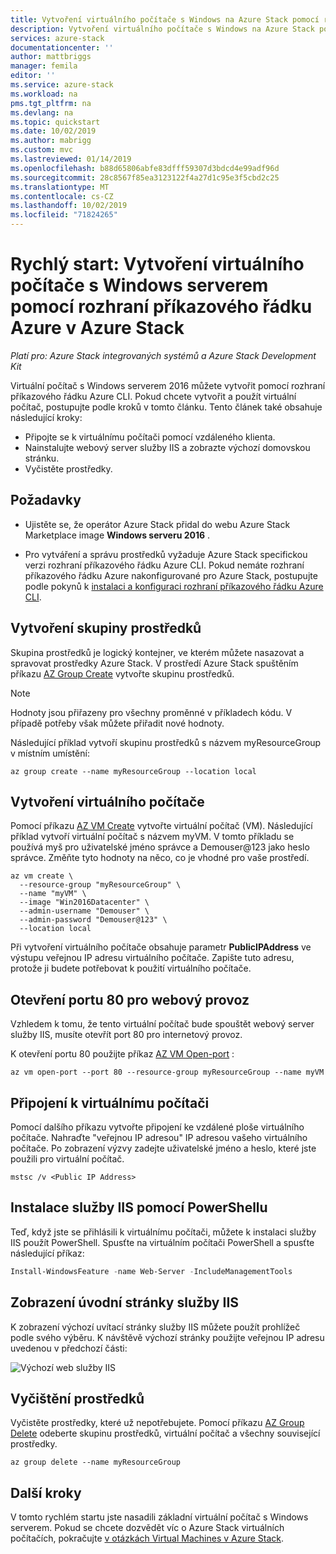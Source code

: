 ```yaml
---
title: Vytvoření virtuálního počítače s Windows na Azure Stack pomocí rozhraní příkazového řádku Azure | Microsoft Docs
description: Vytvoření virtuálního počítače s Windows na Azure Stack pomocí rozhraní příkazového řádku Azure
services: azure-stack
documentationcenter: ''
author: mattbriggs
manager: femila
editor: ''
ms.service: azure-stack
ms.workload: na
pms.tgt_pltfrm: na
ms.devlang: na
ms.topic: quickstart
ms.date: 10/02/2019
ms.author: mabrigg
ms.custom: mvc
ms.lastreviewed: 01/14/2019
ms.openlocfilehash: b88d65806abfe83dfff59307d3bdcd4e99adf96d
ms.sourcegitcommit: 28c8567f85ea3123122f4a27d1c95e3f5cbd2c25
ms.translationtype: MT
ms.contentlocale: cs-CZ
ms.lasthandoff: 10/02/2019
ms.locfileid: "71824265"
---
```

# <a name="quickstart-create-a-windows-server-virtual-machine-using-azure-cli-in-azure-stack"></a>Rychlý start: Vytvoření virtuálního počítače s Windows serverem pomocí rozhraní příkazového řádku Azure v Azure Stack

*Platí pro: Azure Stack integrovaných systémů a Azure Stack Development Kit*

Virtuální počítač s Windows serverem 2016 můžete vytvořit pomocí rozhraní příkazového řádku Azure CLI. Pokud chcete vytvořit a použít virtuální počítač, postupujte podle kroků v tomto článku. Tento článek také obsahuje následující kroky:

* Připojte se k virtuálnímu počítači pomocí vzdáleného klienta.
* Nainstalujte webový server služby IIS a zobrazte výchozí domovskou stránku.
* Vyčistěte prostředky.

## <a name="prerequisites"></a>Požadavky

* Ujistěte se, že operátor Azure Stack přidal do webu Azure Stack Marketplace image **Windows serveru 2016** .

* Pro vytváření a správu prostředků vyžaduje Azure Stack specifickou verzi rozhraní příkazového řádku Azure CLI. Pokud nemáte rozhraní příkazového řádku Azure nakonfigurované pro Azure Stack, postupujte podle pokynů k [instalaci a konfiguraci rozhraní příkazového řádku Azure CLI](azure-stack-version-profiles-azurecli2.md).

## <a name="create-a-resource-group"></a>Vytvoření skupiny prostředků

Skupina prostředků je logický kontejner, ve kterém můžete nasazovat a spravovat prostředky Azure Stack. V prostředí Azure Stack spuštěním příkazu [AZ Group Create](/cli/azure/group#az-group-create) vytvořte skupinu prostředků.

> [!NOTE]
>  Hodnoty jsou přiřazeny pro všechny proměnné v příkladech kódu. V případě potřeby však můžete přiřadit nové hodnoty.

Následující příklad vytvoří skupinu prostředků s názvem myResourceGroup v místním umístění:

```cli
az group create --name myResourceGroup --location local
```

## <a name="create-a-virtual-machine"></a>Vytvoření virtuálního počítače

Pomocí příkazu [AZ VM Create](/cli/azure/vm#az-vm-create) vytvořte virtuální počítač (VM). Následující příklad vytvoří virtuální počítač s názvem myVM. V tomto příkladu se používá myš pro uživatelské jméno správce a Demouser@123 jako heslo správce. Změňte tyto hodnoty na něco, co je vhodné pro vaše prostředí.

```cli
az vm create \
  --resource-group "myResourceGroup" \
  --name "myVM" \
  --image "Win2016Datacenter" \
  --admin-username "Demouser" \
  --admin-password "Demouser@123" \
  --location local
```

Při vytvoření virtuálního počítače obsahuje parametr **PublicIPAddress** ve výstupu veřejnou IP adresu virtuálního počítače. Zapište tuto adresu, protože ji budete potřebovat k použití virtuálního počítače.

## <a name="open-port-80-for-web-traffic"></a>Otevření portu 80 pro webový provoz

Vzhledem k tomu, že tento virtuální počítač bude spouštět webový server služby IIS, musíte otevřít port 80 pro internetový provoz.

K otevření portu 80 použijte příkaz [AZ VM Open-port](/cli/azure/vm) :

```cli
az vm open-port --port 80 --resource-group myResourceGroup --name myVM
```

## <a name="connect-to-the-virtual-machine"></a>Připojení k virtuálnímu počítači

Pomocí dalšího příkazu vytvořte připojení ke vzdálené ploše virtuálního počítače. Nahraďte "veřejnou IP adresou" IP adresou vašeho virtuálního počítače. Po zobrazení výzvy zadejte uživatelské jméno a heslo, které jste použili pro virtuální počítač.

```
mstsc /v <Public IP Address>
```

## <a name="install-iis-using-powershell"></a>Instalace služby IIS pomocí PowerShellu

Teď, když jste se přihlásili k virtuálnímu počítači, můžete k instalaci služby IIS použít PowerShell. Spusťte na virtuálním počítači PowerShell a spusťte následující příkaz:

```powershell
Install-WindowsFeature -name Web-Server -IncludeManagementTools
```

## <a name="view-the-iis-welcome-page"></a>Zobrazení úvodní stránky služby IIS

K zobrazení výchozí uvítací stránky služby IIS můžete použít prohlížeč podle svého výběru. K návštěvě výchozí stránky použijte veřejnou IP adresu uvedenou v předchozí části:

![Výchozí web služby IIS](./media/azure-stack-quick-create-vm-windows-cli/default-iis-website.png)

## <a name="clean-up-resources"></a>Vyčištění prostředků

Vyčistěte prostředky, které už nepotřebujete. Pomocí příkazu [AZ Group Delete](/cli/azure/group#az-group-delete) odeberte skupinu prostředků, virtuální počítač a všechny související prostředky.

```cli
az group delete --name myResourceGroup
```

## <a name="next-steps"></a>Další kroky

V tomto rychlém startu jste nasadili základní virtuální počítač s Windows serverem. Pokud se chcete dozvědět víc o Azure Stack virtuálních počítačích, pokračujte [v otázkách Virtual Machines v Azure Stack](azure-stack-vm-considerations.md).
